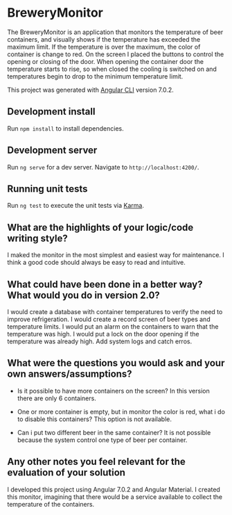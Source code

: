 # BreweryMonitor

The BreweryMonitor is an application that monitors the temperature of beer containers, and visually shows if the temperature has exceeded the maximum limit.
If the temperature is over the maximum, the color of container is change to red.
On the screen I placed the buttons to control the opening or closing of the door.
When opening the container door the temperature starts to rise, so when closed the cooling is switched on and temperatures begin to drop to the minimum temperature limit.

This project was generated with [Angular CLI](https://github.com/angular/angular-cli) version 7.0.2.

## Development install

Run `npm install` to install dependencies.

## Development server

Run `ng serve` for a dev server. Navigate to `http://localhost:4200/`.

## Running unit tests

Run `ng test` to execute the unit tests via [Karma](https://karma-runner.github.io).


## What are the highlights of your logic/code writing style?

I maked the monitor in the most simplest and easiest way for maintenance.
I think a good code should always be easy to read and intuitive. 

## What could have been done in a better way? What would you do in version 2.0?

I would create a database with container temperatures to verify the need to improve refrigeration.
I would create a record screen of beer types and temperature limits.
I would put an alarm on the containers to warn that the temperature was high.
I would put a lock on the door opening if the temperature was already high.
Add system logs and catch erros.

## What were the questions you would ask and your own answers/assumptions?

- Is it possible to have more containers on the screen?
In this version there are only 6 containers.

- One or more container is empty, but in monitor the color is red, what i do to disable this containers?
This option is not available.

- Can i put two different beer in the same container?
It is not possible because the system control one type of beer per container.

## Any other notes you feel relevant for the evaluation of your solution

I developed this project using Angular 7.0.2 and Angular Material.
I created this monitor, imagining that there would be a service available to collect the temperature of the containers.
